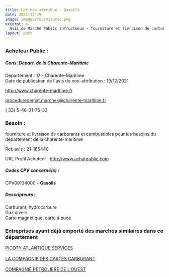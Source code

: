 ```yaml
---
title: Lot non attribué - Gasoils
date: 2021-12-19
image: images/fournitures.png
excerpt: >-
  Avis de Marché Public infructueux - fourniture et livraison de carburants et combustibles pour les besoins du département de la charente-maritime
layout: post
---
```


### Acheteur Public :
##### Cons. Départ. de la Charente-Maritime
Département : 17 - Charente-Maritime<br/>
Date de publication de l'avis de non-attribution : 19/12/2021


http://www.charente-maritime.fr

proceduredemat.marches@charente-maritime.fr

( 33) 5-46-31-75-33
### Besoin :

fourniture et livraison de carburants et combustibles pour les besoins du département de la charente-maritime

Ref. avis : 21-165440

URL Profil Acheteur : http://www.achatpublic.com

##### Codes CPV concerné(s) :
CPV09134000 - **Gasoils** <br/>

##### Descripteurs :
Carburant, hydrocarbure <br/>
Gaz divers <br/>
Carte magnétique, carte à puce <br/>

### Entreprises ayant déjà emporté des marchés similaires dans ce département
<a href="/entreprise-555/siren-401517123">PICOTY ATLANTIQUE SERVICES</a><br/><br/>
<a href="/entreprise-571/siren-528249808">LA COMPAGNIE DES CARTES CARBURANT</a><br/><br/>
<a href="/entreprise-581/siren-856802400">COMPAGNIE PETROLIERE DE L'OUEST</a><br/><br/>
